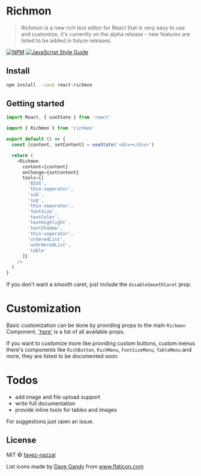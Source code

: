 # Richmon

> Richmon is a new rich text editor for React that is very easy to use and customize, it's currently on the alpha release - new features are listed to be added in future releases.

[![NPM](https://img.shields.io/npm/v/richmon.svg)](https://www.npmjs.com/package/richmon) [![JavaScript Style Guide](https://img.shields.io/badge/code_style-standard-brightgreen.svg)](https://standardjs.com)

## Install

```bash
npm install --save react-richmon
```

## Getting started

```js
import React, { useState } from 'react'

import { Richmon } from 'richmon'

export default () => {
  const [content, setContent] = useState('<div></div>')

  return (
    <Richmon
      content={content}
      onChange={setContent}
      tools={[
        'BIUS',
        'thin-seperator',
        'sub',
        'sup',
        'thin-seperator',
        'fontSize',
        'textColor',
        'textHighlight',
        'textShadow',
        'thin-seperator',
        'orderedList',
        'unOrderedList',
        'table'
      ]}
    />
  )
}
```

If you don't want a smooth caret, just include the `disableSmoothCaret` prop.

# Customization

Basic customization can be done by providing props to the main `Richmon` Component, ['here']() is a list of all available props.

If you want to customize more like providing custom buttons, custom menus there's components like `RichButton`, `RichMenu`, `FontSizeMenu`, `TableMenu` and more, they are listed to be documented soon.

# Todos

- add image and file upload support
- write full documentation
- provide inline tools for tables and images

For suggestions just open an issue.

## License

MIT © [fayez-nazzal](https://github.com/fayez-nazzal)

<div>List icons made by <a href="https://www.flaticon.com/authors/dave-gandy" title="Dave Gandy">Dave Gandy</a> from <a href="https://www.flaticon.com/" title="Flaticon">www.flaticon.com</a></div>
